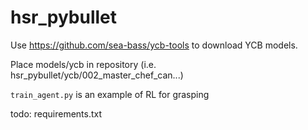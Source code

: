 # hsr_pybullet

Use https://github.com/sea-bass/ycb-tools to download YCB models.

Place models/ycb in repository (i.e. hsr_pybullet/ycb/002_master_chef_can...)

`train_agent.py` is an example of RL for grasping

todo: requirements.txt
